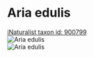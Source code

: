 
Aria edulis
===========
  
[iNaturalist taxon id: 900799](https://www.inaturalist.org/taxa/900799)  
![Aria edulis](https://inaturalist-open-data.s3.amazonaws.com/photos/198681842/medium.jpeg)  
![Aria edulis](https://inaturalist-open-data.s3.amazonaws.com/photos/47704877/medium.jpeg)